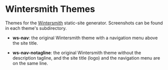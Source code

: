 
# Wintersmith Themes

Themes for the [Wintersmith](http://wintersmith.io) static-site generator. Screenshots can be found in each theme's 
subdirectory.

* **ws-nav**: the original Wintersmith theme with a navigation menu above the site title.

* **ws-nav-notagline**: the original Wintersmith theme without the description tagline, and the site title (logo) and 
the navigation menu are on the same line.
